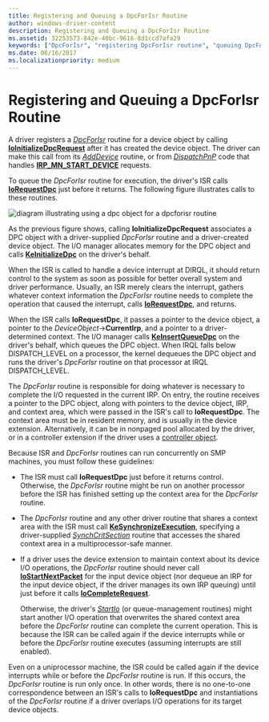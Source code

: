 ```yaml
---
title: Registering and Queuing a DpcForIsr Routine
author: windows-driver-content
description: Registering and Queuing a DpcForIsr Routine
ms.assetid: 32253573-842e-40bc-9616-8d1ccd7afa29
keywords: ["DpcForIsr", "registering DpcForIsr routine", "queuing DpcForIsr routine"]
ms.date: 06/16/2017
ms.localizationpriority: medium
---
```


# Registering and Queuing a DpcForIsr Routine





A driver registers a [*DpcForIsr*](https://msdn.microsoft.com/library/windows/hardware/ff544079) routine for a device object by calling [**IoInitializeDpcRequest**](https://msdn.microsoft.com/library/windows/hardware/ff549307) after it has created the device object. The driver can make this call from its [*AddDevice*](https://msdn.microsoft.com/library/windows/hardware/ff540521) routine, or from [*DispatchPnP*](https://msdn.microsoft.com/library/windows/hardware/ff543341) code that handles [**IRP\_MN\_START\_DEVICE**](https://msdn.microsoft.com/library/windows/hardware/ff551749) requests.

To queue the *DpcForIsr* routine for execution, the driver's ISR calls [**IoRequestDpc**](https://msdn.microsoft.com/library/windows/hardware/ff549657) just before it returns. The following figure illustrates calls to these routines.

![diagram illustrating using a dpc object for a dpcforisr routine](images/3dpcisr.png)

As the previous figure shows, calling **IoInitializeDpcRequest** associates a DPC object with a driver-supplied *DpcForIsr* routine and a driver-created device object. The I/O manager allocates memory for the DPC object and calls [**KeInitializeDpc**](https://msdn.microsoft.com/library/windows/hardware/ff552130) on the driver's behalf.

When the ISR is called to handle a device interrupt at DIRQL, it should return control to the system as soon as possible for better overall system and driver performance. Usually, an ISR merely clears the interrupt, gathers whatever context information the *DpcForIsr* routine needs to complete the operation that caused the interrupt, calls [**IoRequestDpc**](https://msdn.microsoft.com/library/windows/hardware/ff549657), and returns.

When the ISR calls **IoRequestDpc**, it passes a pointer to the device object, a pointer to the *DeviceObject*-&gt;**CurrentIrp**, and a pointer to a driver-determined context. The I/O manager calls [**KeInsertQueueDpc**](https://msdn.microsoft.com/library/windows/hardware/ff552185) on the driver's behalf, which queues the DPC object. When IRQL falls below DISPATCH\_LEVEL on a processor, the kernel dequeues the DPC object and runs the driver's *DpcForIsr* routine on that processor at IRQL DISPATCH\_LEVEL.

The *DpcForIsr* routine is responsible for doing whatever is necessary to complete the I/O requested in the current IRP. On entry, the routine receives a pointer to the DPC object, along with pointers to the device object, IRP, and context area, which were passed in the ISR's call to **IoRequestDpc**. The context area must be in resident memory, and is usually in the device extension. Alternatively, it can be in nonpaged pool allocated by the driver, or in a controller extension if the driver uses a [controller object](using-controller-objects.md).

Because ISR and *DpcForIsr* routines can run concurrently on SMP machines, you must follow these guidelines:

-   The ISR must call **IoRequestDpc** just before it returns control. Otherwise, the *DpcForIsr* routine might be run on another processor before the ISR has finished setting up the context area for the *DpcForIsr* routine.

-   The *DpcForIsr* routine and any other driver routine that shares a context area with the ISR must call [**KeSynchronizeExecution**](https://msdn.microsoft.com/library/windows/hardware/ff553302), specifying a driver-supplied [*SynchCritSection*](https://msdn.microsoft.com/library/windows/hardware/ff563928) routine that accesses the shared context area in a multiprocessor-safe manner.

-   If a driver uses the device extension to maintain context about its device I/O operations, the *DpcForIsr* routine should never call [**IoStartNextPacket**](https://msdn.microsoft.com/library/windows/hardware/ff550358) for the input device object (nor dequeue an IRP for the input device object, if the driver manages its own IRP queuing) until just before it calls [**IoCompleteRequest**](https://msdn.microsoft.com/library/windows/hardware/ff548343).

    Otherwise, the driver's [*StartIo*](https://msdn.microsoft.com/library/windows/hardware/ff563858) (or queue-management routines) might start another I/O operation that overwrites the shared context area before the *DpcForIsr* routine can complete the current operation. This is because the ISR can be called again if the device interrupts while or before the *DpcForIsr* routine executes (assuming interrupts are still enabled).

Even on a uniprocessor machine, the ISR could be called again if the device interrupts while or before the *DpcForIsr* routine is run. If this occurs, the *DpcForIsr* routine is run only once. In other words, there is no one-to-one correspondence between an ISR's calls to **IoRequestDpc** and instantiations of the *DpcForIsr* routine if a driver overlaps I/O operations for its target device objects.

 

 




